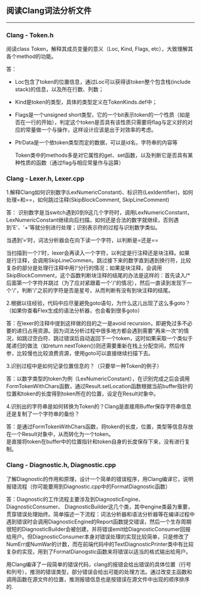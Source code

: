 ## 阅读Clang词法分析文件
-------

### Clang - Token.h
阅读class Token，解释其成员变量的意义（Loc, Kind, Flags, etc），大致理解其各个method的功能。
   
答：      

* Loc包含了token的位置信息，通过Loc可以获得该token整个包含栈(include stack)的信息，以及所在行数、列数；   
* Kind是token的类型，具体的类型定义在TokenKinds.def中；  
* Flags是一个unsigned short类型，它的一个bit表示token的一个性质（如是否在一行的开始），判定这个token是否具有该性质只需要将flag与定义好的对应的常量做一个与操作，这样设计应该是出于对效率的考虑。
* PtrData是一个依token类型而定的数据，可以是id名，字符串的内容等

    Token类中的methods多是对它属性的get、set函数，以及判断它是否具有某种性质的函数（通过flag与相应常量作与运算）

    
### Clang - Lexer.h, Lexer.cpp 

1.解释Clang如何识别数字(LexNumericConstant)、标识符(LexIdentifier)，如何处理=和==，如何跳过注释(SkipBlockComment, SkipLineComment)

答： 识别数字是当switch遇到0到9这几个字符时，调用LexNumericConstant，LexNumericConstant继续向后扫描，如何还是合法的数字就继续，否则遇到'E'、'+'等就分别进行处理；识别表示符的过程与识别数字类似。    

当遇到’=‘时，词法分析器会在向下读一个字符，以判断是=还是==    

当扫描到一个’/‘时，lexer会再读入一个字符，以判定是行注释还是块注释。如果是行注释，会调用SkipLineCommen，跳过接下来的数字直到遇到换行符，比较复杂的部分是处理行注释中用’/‘分行的情况；如果是块注释，会调用SkipBlockComment，这个函数判断块注释的结尾的办法是这样的：首先读入/*后面第一个字符并跳过（为了应对紧跟着一个'/'的情况），然后一直读到发现下一个'/'，判断'/'之前的字符是否是星号，从而判断有没有到块注释的结尾。  


2.根据以往经验，代码中应尽量避免goto语句，为什么这儿出现了这么多goto？（如果你查看Flex生成的语法分析器，也会看到很多goto）

答：在lexer的注释中提到这样做的目的之一是avoid recursion，即避免过多不必要的递归占用资源。因为词法分析过程中很多地方都会遇到需要”再来一次“的情况，如跳过空白符、跳过错误后自动返回下一个token，这时如果采取一个类似于尾递归的做法（如return nextToken())则还需要重新在栈上分配空间，然后传参，比较慢也比较浪费资源，使用goto可以直接继续扫描下去。  

3.识别过程中是如何记录位置信息的？（只要举一种Token的例子）

答：以数字类型的token为例（LexNumericConstant），在识别完成之后会调用FormTokenWithChars函数，通过Result.setLocation函数根据当前buffer指针的位置和token的长度得到token所在的位置，设定在Result对象中。

4.识别出的字符串是如何转换为Token的？Clang是直接用Buffer保存字符串信息还是复制了一个字符串的备份？

答：是通过FormTokenWithChars函数，将token的长度，位置，类型等信息存放在一个Result对象中，从而转化为一个token。    
是直接将token在buffer中的位置指针和token自身的长度保存下来，没有进行复制。

### Clang - Diagnostic.h, Diagnostic.cpp 

了解Diagnostic的作用和原理，设计一个简单的错误程序，用Clang编译它，说明报错流程（你可能要用到Diagnostic.cpp中的FormatDiagnostic函数）

答：Diagnostic的工作流程主要涉及到DiagnosticEngine、 DiagnosticConsumer、 DiagnosticBuilder这几个类，其中engine类最为重要，贯穿错误处理始终。简单描述一下流程：词法分析器和语法分析器等在编译过程中遇到错误时会调用DiagnosticEngine的Report函数提交错误，然后一个生存周期很短的DiagnosticBuilder会被创建，并将错误emit给DiagnosticConsumer回报给用户。但DiagnosticConsumer本身对错误处理的实现比较简单，只是修改了NumErr或NumWar的计数，而在前端代码中的TextDiagnosticPrinter类中有比较复杂的实现，用到了FormatDianogstic函数来将错误以适当的格式输出给用户。

用Clang编译了一段简单的错误代码，clang的报错会给出错误的具体位置（行号和列号），推测的错误类型，部分错误会给出可能的处理方法。通过改变主函数和调用函数在源文件的位置，推测报错信息也是按错误在源文件中出现的顺序排序的.


